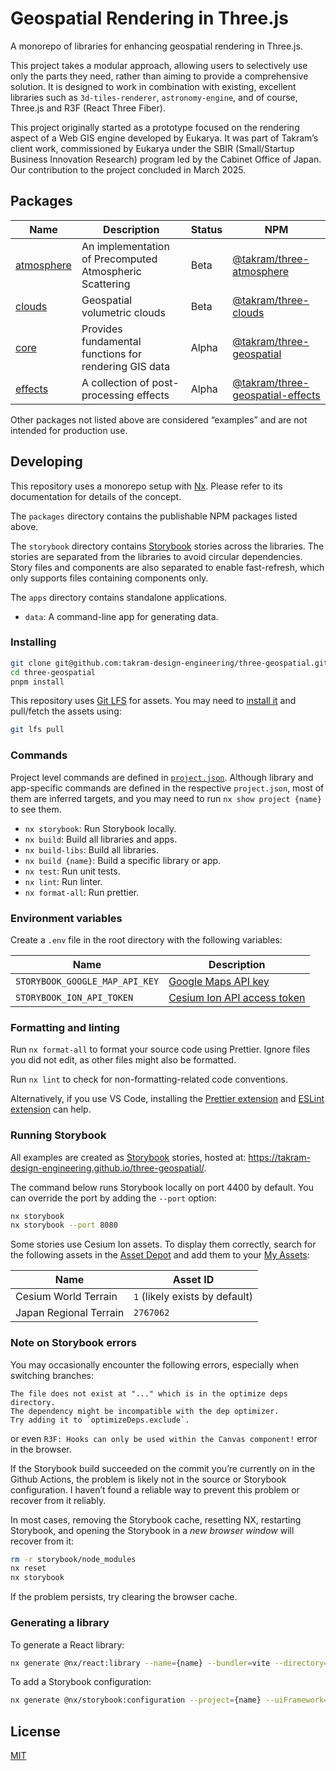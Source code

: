 # Geospatial Rendering in Three.js

A monorepo of libraries for enhancing geospatial rendering in Three.js.

This project takes a modular approach, allowing users to selectively use only the parts they need, rather than aiming to provide a comprehensive solution. It is designed to work in combination with existing, excellent libraries such as `3d-tiles-renderer`, `astronomy-engine`, and of course, Three.js and R3F (React Three Fiber).

This project originally started as a prototype focused on the rendering aspect of a Web GIS engine developed by Eukarya. It was part of Takram’s client work, commissioned by Eukarya under the SBIR (Small/Startup Business Innovation Research) program led by the Cabinet Office of Japan. Our contribution to the project concluded in March 2025.

## Packages

<!-- prettier-ignore -->
| Name | Description | Status | NPM |
| -- | -- | -- | -- |
| [atmosphere](packages/atmosphere) | An implementation of Precomputed Atmospheric Scattering | Beta | [@takram/three-atmosphere](https://www.npmjs.com/package/@takram/three-atmosphere) |
| [clouds](packages/clouds) | Geospatial volumetric clouds | Beta | [@takram/three-clouds](https://www.npmjs.com/package/@takram/three-clouds) |
| [core](packages/core) | Provides fundamental functions for rendering GIS data | Alpha | [@takram/three-geospatial](https://www.npmjs.com/package/@takram/three-geospatial) |
| [effects](packages/effects) | A collection of post-processing effects | Alpha | [@takram/three-geospatial-effects](https://www.npmjs.com/package/@takram/three-geospatial-effects) |

Other packages not listed above are considered “examples” and are not intended for production use.

## Developing

This repository uses a monorepo setup with [Nx](https://nx.dev). Please refer to its documentation for details of the concept.

The `packages` directory contains the publishable NPM packages listed above.

The `storybook` directory contains [Storybook](https://storybook.js.org) stories across the libraries. The stories are separated from the libraries to avoid circular dependencies. Story files and components are also separated to enable fast-refresh, which only supports files containing components only.

The `apps` directory contains standalone applications.

- `data`: A command-line app for generating data.

### Installing

```sh
git clone git@github.com:takram-design-engineering/three-geospatial.git
cd three-geospatial
pnpm install
```

This repository uses [Git LFS](https://git-lfs.com) for assets. You may need to [install it](https://docs.github.com/en/repositories/working-with-files/managing-large-files/installing-git-large-file-storage) and pull/fetch the assets using:

```sh
git lfs pull
```

### Commands

Project level commands are defined in [`project.json`](project.json). Although library and app-specific commands are defined in the respective `project.json`, most of them are inferred targets, and you may need to run `nx show project {name}` to see them.

- `nx storybook`: Run Storybook locally.
- `nx build`: Build all libraries and apps.
- `nx build-libs`: Build all libraries.
- `nx build {name}`: Build a specific library or app.
- `nx test`: Run unit tests.
- `nx lint`: Run linter.
- `nx format-all`: Run prettier.

### Environment variables

Create a `.env` file in the root directory with the following variables:

<!-- prettier-ignore -->
| Name | Description |
| -- | -- |
| `STORYBOOK_GOOGLE_MAP_API_KEY` | [Google Maps API key](https://developers.google.com/maps/documentation/tile/get-api-key) |
| `STORYBOOK_ION_API_TOKEN` | [Cesium Ion API access token](https://cesium.com/learn/ion/cesium-ion-access-tokens/) |

### Formatting and linting

Run `nx format-all` to format your source code using Prettier. Ignore files you did not edit, as other files might also be formatted.

Run `nx lint` to check for non-formatting-related code conventions.

Alternatively, if you use VS Code, installing the [Prettier extension](https://marketplace.visualstudio.com/items?itemName=esbenp.prettier-vscode) and [ESLint extension](https://marketplace.visualstudio.com/items?itemName=dbaeumer.vscode-eslint) can help.

### Running Storybook

All examples are created as [Storybook](https://storybook.js.org) stories, hosted at: https://takram-design-engineering.github.io/three-geospatial/.

The command below runs Storybook locally on port 4400 by default. You can override the port by adding the `--port` option:

```sh
nx storybook
nx storybook --port 8080
```

Some stories use Cesium Ion assets. To display them correctly, search for the following assets in the [Asset Depot](https://ion.cesium.com/assetdepot/) and add them to your [My Assets](https://ion.cesium.com/assets/):

<!-- prettier-ignore -->
| Name | Asset ID |
| -- | -- |
| Cesium World Terrain | `1` (likely exists by default) |
| Japan Regional Terrain | `2767062` |

### Note on Storybook errors

You may occasionally encounter the following errors, especially when switching branches:

```
The file does not exist at "..." which is in the optimize deps directory.
The dependency might be incompatible with the dep optimizer.
Try adding it to `optimizeDeps.exclude`.
```

or even `R3F: Hooks can only be used within the Canvas component!` error in the browser.

If the Storybook build succeeded on the commit you’re currently on in the Github Actions, the problem is likely not in the source or Storybook configuration. I haven’t found a reliable way to prevent this problem or recover from it reliably.

In most cases, removing the Storybook cache, resetting NX, restarting Storybook, and opening the Storybook in a _new browser window_ will recover from it:

```sh
rm -r storybook/node_modules
nx reset
nx storybook
```

If the problem persists, try clearing the browser cache.

### Generating a library

To generate a React library:

```sh
nx generate @nx/react:library --name={name} --bundler=vite --directory=packages/{name} --compiler=swc --importPath={package_name} --style=none --unitTestRunner=jest --no-interactive
```

To add a Storybook configuration:

```sh
nx generate @nx/storybook:configuration --project={name} --uiFramework=@storybook/react-vite --no-interactive
```

## License

[MIT](LICENSE)
